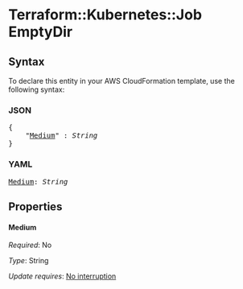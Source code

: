 # Terraform::Kubernetes::Job EmptyDir

## Syntax

To declare this entity in your AWS CloudFormation template, use the following syntax:

### JSON

<pre>
{
    "<a href="#medium" title="Medium">Medium</a>" : <i>String</i>
}
</pre>

### YAML

<pre>
<a href="#medium" title="Medium">Medium</a>: <i>String</i>
</pre>

## Properties

#### Medium

_Required_: No

_Type_: String

_Update requires_: [No interruption](https://docs.aws.amazon.com/AWSCloudFormation/latest/UserGuide/using-cfn-updating-stacks-update-behaviors.html#update-no-interrupt)


